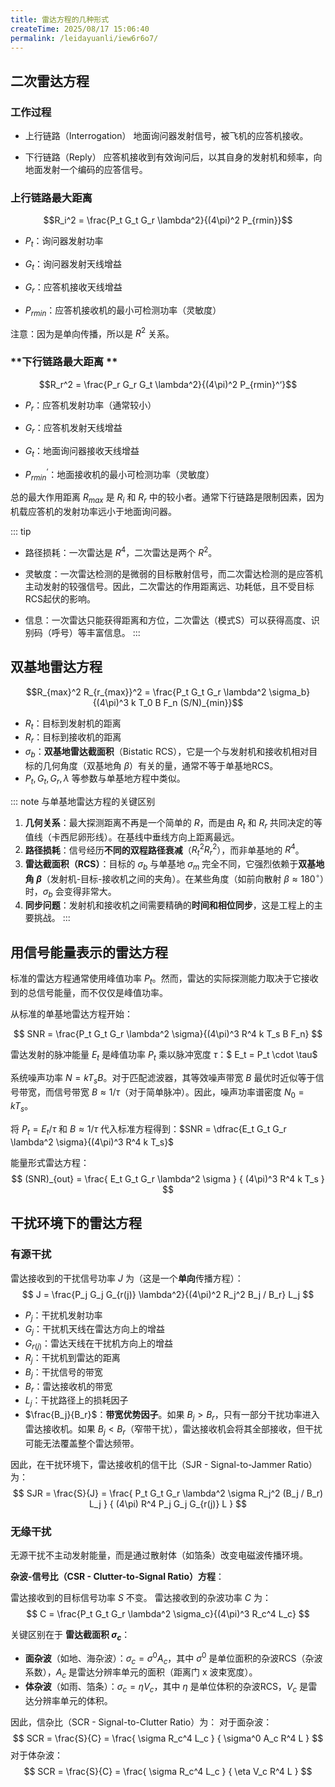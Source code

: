 ```yaml
---
title: 雷达方程的几种形式
createTime: 2025/08/17 15:06:40
permalink: /leidayuanli/iew6r6o7/
---
```

## **二次雷达方程**

### **工作过程**

* 上行链路（Interrogation）
    地面询问器发射信号，被飞机的应答机接收。

* 下行链路（Reply）
    应答机接收到有效询问后，以其自身的发射机和频率，向地面发射一个编码的应答信号。

### **上行链路最大距离**

$$R_i^2 = \frac{P_t G_t G_r \lambda^2}{(4\pi)^2 P_{rmin}}$$

* $P_t$：询问器发射功率

* $G_t$：询问器发射天线增益

* $G_r$：应答机接收天线增益

* $P_{rmin}$：应答机接收机的最小可检测功率（灵敏度）

注意：因为是单向传播，所以是 $R^2$ 关系。

### **下行链路最大距离 **

$$R_r^2 = \frac{P_r G_r G_t \lambda^2}{(4\pi)^2 P_{rmin}^‘}$$

* $P_r$：应答机发射功率（通常较小）

* $G_r$：应答机发射天线增益

* $G_t$：地面询问器接收天线增益

* $P_{rmin}^‘$：地面接收机的最小可检测功率（灵敏度）

总的最大作用距离 $R_{max}$ 是 $R_i$ 和 $R_r$ 中的较小者。通常下行链路是限制因素，因为机载应答机的发射功率远小于地面询问器。

::: tip
* 路径损耗：一次雷达是 $R^4$，二次雷达是两个 $R^2$。

* 灵敏度：一次雷达检测的是微弱的目标散射信号，而二次雷达检测的是应答机主动发射的较强信号。因此，二次雷达的作用距离远、功耗低，且不受目标RCS起伏的影响。

* 信息：一次雷达只能获得距离和方位，二次雷达（模式S）可以获得高度、识别码（呼号）等丰富信息。
:::

## **双基地雷达方程**

$$R_{max}^2 R_{r_{max}}^2 = \frac{P_t G_t G_r \lambda^2 \sigma_b}{(4\pi)^3 k T_0 B F_n (S/N)_{min}}$$

*   $R_t$：目标到发射机的距离
*   $R_r$：目标到接收机的距离
*   $\sigma_b$：**双基地雷达截面积**（Bistatic RCS），它是一个与发射机和接收机相对目标的几何角度（双基地角 $\beta$）有关的量，通常不等于单基地RCS。
*   $P_t, G_t, G_r, \lambda$ 等参数与单基地方程中类似。

::: note 与单基地雷达方程的关键区别
1.  **几何关系**：最大探测距离不再是一个简单的 $R$，而是由 $R_t$ 和 $R_r$ 共同决定的等值线（卡西尼卵形线）。在基线中垂线方向上距离最远。
2.  **路径损耗**：信号经历**不同的双程路径衰减**（$R_t^2 R_r^2$），而非单基地的 $R^4$。
3.  **雷达截面积（RCS）**：目标的 $\sigma_b$ 与单基地 $\sigma_m$ 完全不同，它强烈依赖于**双基地角 $\beta$**（发射机-目标-接收机之间的夹角）。在某些角度（如前向散射 $\beta \approx 180^\circ$）时，$\sigma_b$ 会变得非常大。
4.  **同步问题**：发射机和接收机之间需要精确的**时间和相位同步**，这是工程上的主要挑战。
:::

##  **用信号能量表示的雷达方程**

标准的雷达方程通常使用峰值功率 $P_t$。然而，雷达的实际探测能力取决于它接收到的总信号能量，而不仅仅是峰值功率。

从标准的单基地雷达方程开始：

$$
SNR = \frac{P_t G_t G_r \lambda^2 \sigma}{(4\pi)^3 R^4 k T_s B F_n}
$$

雷达发射的脉冲能量 $E_t$ 是峰值功率 $P_t$ 乘以脉冲宽度 $\tau$：$ E_t = P_t \cdot \tau$

系统噪声功率 $N = k T_s B$。对于匹配滤波器，其等效噪声带宽 $B$ 最优时近似等于信号带宽，而信号带宽 $B \approx 1/\tau$（对于简单脉冲）。因此，噪声功率谱密度 $N_0 = k T_s$。

将 $P_t = E_t / \tau$ 和 $B \approx 1/\tau$ 代入标准方程得到：$SNR = \dfrac{E_t G_t G_r \lambda^2 \sigma}{(4\pi)^3 R^4 k T_s}$

能量形式雷达方程：
$$
(SNR)_{out} = \frac{ E_t  G_t  G_r  \lambda^2  \sigma } { (4\pi)^3  R^4  k  T_s } 
$$

## **干扰环境下的雷达方程**

### **有源干扰**

雷达接收到的干扰信号功率 $J$ 为（这是一个**单向**传播方程）：
$$ J = \frac{P_j G_j G_{r(j)} \lambda^2}{(4\pi)^2 R_j^2 B_j / B_r} L_j $$

*   $P_j$：干扰机发射功率
*   $G_j$：干扰机天线在雷达方向上的增益
*   $G_{r(j)}$：雷达天线在干扰机方向上的增益
*   $R_j$：干扰机到雷达的距离
*   $B_j$：干扰信号的带宽
*   $B_r$：雷达接收机的带宽
*   $L_j$：干扰路径上的损耗因子
*   $\frac{B_j}{B_r}$：**带宽优势因子**。如果 $B_j > B_r$，只有一部分干扰功率进入雷达接收机。如果 $B_j < B_r$（窄带干扰），雷达接收机会将其全部接收，但干扰可能无法覆盖整个雷达频带。

因此，在干扰环境下，雷达接收机的信干比（SJR - Signal-to-Jammer Ratio）为：
$$
SJR = \frac{S}{J} = \frac{ P_t  G_t  G_r  \lambda^2  \sigma  R_j^2  (B_j / B_r)  L_j } { (4\pi)  R^4  P_j  G_j  G_{r(j)}  L } 
$$

### **无缘干扰**

无源干扰不主动发射能量，而是通过散射体（如箔条）改变电磁波传播环境。

**杂波-信号比（CSR - Clutter-to-Signal Ratio）方程**：

雷达接收到的目标信号功率 $S$ 不变。
雷达接收到的杂波功率 $C$ 为：
$$ C = \frac{P_t G_t G_r \lambda^2 \sigma_c}{(4\pi)^3 R_c^4 L_c} $$

关键区别在于 **雷达截面积 $\sigma_c$**：
*   **面杂波**（如地、海杂波）：$\sigma_c = \sigma^0 A_c$，其中 $\sigma^0$ 是单位面积的杂波RCS（杂波系数），$A_c$ 是雷达分辨率单元的面积（距离门 x 波束宽度）。
*   **体杂波**（如雨、箔条）：$\sigma_c = \eta V_c$，其中 $\eta$ 是单位体积的杂波RCS，$V_c$ 是雷达分辨率单元的体积。

因此，信杂比（SCR - Signal-to-Clutter Ratio）为：
对于面杂波：
$$
SCR = \frac{S}{C} = \frac{ \sigma  R_c^4  L_c } { \sigma^0  A_c  R^4  L } 
$$
对于体杂波：
$$
SCR = \frac{S}{C} = \frac{ \sigma  R_c^4  L_c } { \eta  V_c  R^4  L } 
$$
